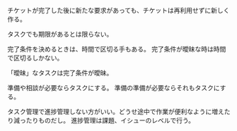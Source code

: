 チケットが完了した後に新たな要求があっても、チケットは再利用せずに新しく作る。

タスクでも期限があるとは限らない。

完了条件を決めるときは、時間で区切る手もある。
完了条件が曖昧な時は時間で区切るしかない。

「曖昧」なタスクは完了条件が曖昧。

準備や相談が必要ならタスクにする。
準備の準備が必要ならそれもタスクにする。

タスク管理で進捗管理しない方がいい。どうせ途中で作業が便利なように増えたり減ったりものだし。
進捗管理は課題、イシューのレベルで行う。
